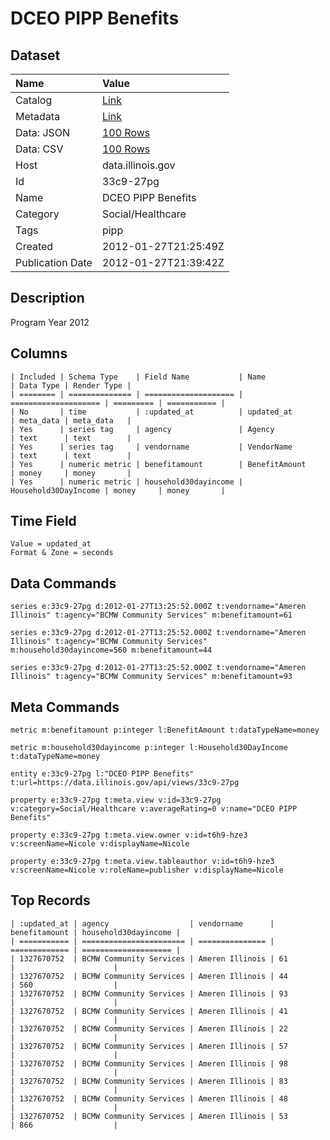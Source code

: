 # DCEO PIPP Benefits

## Dataset

| Name | Value |
| :--- | :---- |
| Catalog | [Link](https://catalog.data.gov/dataset/dceo-pipp-benefits-156f4) |
| Metadata | [Link](https://data.illinois.gov/api/views/33c9-27pg) |
| Data: JSON | [100 Rows](https://data.illinois.gov/api/views/33c9-27pg/rows.json?max_rows=100) |
| Data: CSV | [100 Rows](https://data.illinois.gov/api/views/33c9-27pg/rows.csv?max_rows=100) |
| Host | data.illinois.gov |
| Id | 33c9-27pg |
| Name | DCEO PIPP Benefits |
| Category | Social/Healthcare |
| Tags | pipp |
| Created | 2012-01-27T21:25:49Z |
| Publication Date | 2012-01-27T21:39:42Z |

## Description

Program Year 2012

## Columns

```ls
| Included | Schema Type    | Field Name           | Name                 | Data Type | Render Type |
| ======== | ============== | ==================== | ==================== | ========= | =========== |
| No       | time           | :updated_at          | updated_at           | meta_data | meta_data   |
| Yes      | series tag     | agency               | Agency               | text      | text        |
| Yes      | series tag     | vendorname           | VendorName           | text      | text        |
| Yes      | numeric metric | benefitamount        | BenefitAmount        | money     | money       |
| Yes      | numeric metric | household30dayincome | Household30DayIncome | money     | money       |
```

## Time Field

```ls
Value = updated_at
Format & Zone = seconds
```

## Data Commands

```ls
series e:33c9-27pg d:2012-01-27T13:25:52.000Z t:vendorname="Ameren Illinois" t:agency="BCMW Community Services" m:benefitamount=61

series e:33c9-27pg d:2012-01-27T13:25:52.000Z t:vendorname="Ameren Illinois" t:agency="BCMW Community Services" m:household30dayincome=560 m:benefitamount=44

series e:33c9-27pg d:2012-01-27T13:25:52.000Z t:vendorname="Ameren Illinois" t:agency="BCMW Community Services" m:benefitamount=93
```

## Meta Commands

```ls
metric m:benefitamount p:integer l:BenefitAmount t:dataTypeName=money

metric m:household30dayincome p:integer l:Household30DayIncome t:dataTypeName=money

entity e:33c9-27pg l:"DCEO PIPP Benefits" t:url=https://data.illinois.gov/api/views/33c9-27pg

property e:33c9-27pg t:meta.view v:id=33c9-27pg v:category=Social/Healthcare v:averageRating=0 v:name="DCEO PIPP Benefits"

property e:33c9-27pg t:meta.view.owner v:id=t6h9-hze3 v:screenName=Nicole v:displayName=Nicole

property e:33c9-27pg t:meta.view.tableauthor v:id=t6h9-hze3 v:screenName=Nicole v:roleName=publisher v:displayName=Nicole
```

## Top Records

```ls
| :updated_at | agency                  | vendorname      | benefitamount | household30dayincome | 
| =========== | ======================= | =============== | ============= | ==================== | 
| 1327670752  | BCMW Community Services | Ameren Illinois | 61            |                      | 
| 1327670752  | BCMW Community Services | Ameren Illinois | 44            | 560                  | 
| 1327670752  | BCMW Community Services | Ameren Illinois | 93            |                      | 
| 1327670752  | BCMW Community Services | Ameren Illinois | 41            |                      | 
| 1327670752  | BCMW Community Services | Ameren Illinois | 22            |                      | 
| 1327670752  | BCMW Community Services | Ameren Illinois | 57            |                      | 
| 1327670752  | BCMW Community Services | Ameren Illinois | 98            |                      | 
| 1327670752  | BCMW Community Services | Ameren Illinois | 83            |                      | 
| 1327670752  | BCMW Community Services | Ameren Illinois | 48            |                      | 
| 1327670752  | BCMW Community Services | Ameren Illinois | 53            | 866                  | 
```